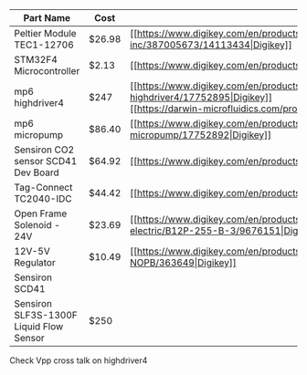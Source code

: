 
| Part Name                               | Cost   | Link                                                                                                                                                                                                        | Data                                                                                                                                                            | $I$       | $V$         |
| --------------------------------------- | ------ | ----------------------------------------------------------------------------------------------------------------------------------------------------------------------------------------------------------- | --------------------------------------------------------------------------------------------------------------------------------------------------------------- | --------- | ----------- |
| Peltier Module TEC1-12706               | $26.98 | [[https://www.digikey.com/en/products/detail/laird-thermal-systems-inc/387005673/14113434\|Digikey]]                                                                                                        | [[https://www.lairdthermal.com/datasheets/datasheet-PCX4-4-F1-1515-TA-RT-W6.pdf\|Link]]                                                                         | 3.8A      | 12V         |
| STM32F4 Microcontroller                 | $2.13  | [[https://www.digikey.com/en/products/detail/stmicroelectronics/STM32F410C8U6TR/8257787\|Digikey]]                                                                                                          | [[https://www.st.com/resource/en/datasheet/stm32f410c8.pdf\|Link]]                                                                                              | 160mA     | 1.7V - 3.6V |
| mp6 highdriver4                         | $247   | [[https://www.digikey.com/en/products/detail/bartels-mikrotechnik-gmbh/mp-highdriver4/17752895\|Digikey]]<br>[[https://darwin-microfluidics.com/products/mp-highdriver4-pump-driver\|Darwin Microfluidics]] | [[https://www.repcomsrl.com/wp-content/uploads/2021/04/mp6_electronics_Datasheet.pdf\|Link]]                                                                    | 40mA      | 2.7V-5.5V   |
| mp6 micropump                           | $86.40 | [[https://www.digikey.com/en/products/detail/bartels-mikrotechnik-gmbh/mp6-micropump/17752892\|Digikey]]                                                                                                    | [[https://mm.digikey.com/Volume0/opasdata/d220001/medias/docus/5561/mp6%20micropumps.pdf\|Link]]                                                                | N/A       | 250Vpp      |
| Sensiron CO2 sensor SCD41 Dev Board     | $64.92 | [[https://www.digikey.com/en/products/detail/sensirion-ag/SEK-SCD41-SENSOR/13684004\|Digikey]]                                                                                                              | [[https://sensirion.com/media/documents/48C4B7FB/64C134E7/Sensirion_SCD4x_Datasheet.pdf\|Link]]                                                                 | 115-175mA | 2.4V-5.5V   |
| Tag-Connect TC2040-IDC                  | $44.42 | [[https://www.digikey.com/en/products/detail/tag-connect-llc/TC2030-IDC/4571121\|Digikey]]                                                                                                                  | [[https://mm.digikey.com/Volume0/opasdata/d220001/medias/docus/2084/TC2030-IDC_RevB.pdf\|Link]]                                                                 | N/A       | N/A         |
| Open Frame Solenoid - 24V               | $23.69 | [[https://www.digikey.com/en/products/detail/ledex-dormeyer-saia-a-division-of-johnson-electric/B12P-255-B-3/9676151\|Digikey]]                                                                             | [[https://mm.digikey.com/Volume0/opasdata/d220001/medias/docus/778/B12P-XXX-B-3.pdf\|Link]]                                                                     | ~300mA?   | 12V         |
| 12V-5V Regulator                        | $10.49 | [[https://www.digikey.com/en/products/detail/texas-instruments/LM2576HVS-5-0-NOPB/363649\|Digikey]]                                                                                                         | [[www.ti.com%252Fgeneral%252Fdocs%252Fsuppproductinfo.tsp%253FdistId%253D10%2526gotoUrl%253Dhttps%253A%252F%252Fwww.ti.com%252Flit%252Fgpn%252Flm2576hv\|Link]] | 3A        | N/A         |
| Sensiron SCD41                          |        |                                                                                                                                                                                                             | [[https://sensirion.com/media/documents/48C4B7FB/64C134E7/Sensirion_SCD4x_Datasheet.pdf\|Link]]                                                                 |           |             |
| Sensiron SLF3S-1300F Liquid Flow Sensor | $250   |                                                                                                                                                                                                             | [[https://sensirion.com/media/documents/C4F8D965/65290BC3/LQ_DS_SLF3S-0600F_Datasheet.pdf\|Link]]                                                               | 6mA       | 3.3V        |

Check Vpp cross talk on highdriver4



